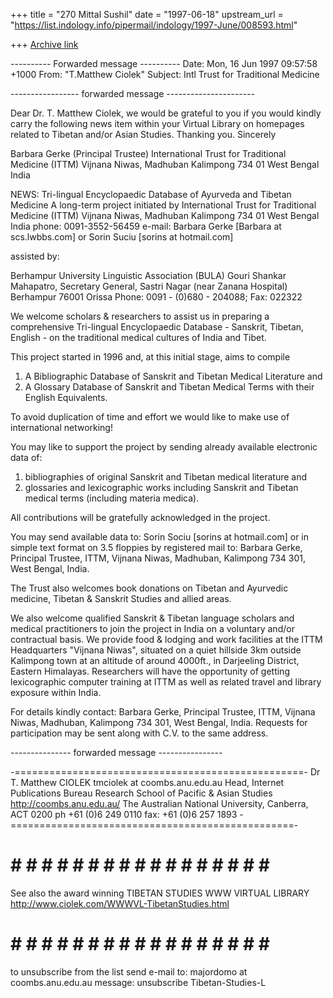 +++
title = "270 Mittal Sushil"
date = "1997-06-18"
upstream_url = "https://list.indology.info/pipermail/indology/1997-June/008593.html"

+++
[Archive link](https://list.indology.info/pipermail/indology/1997-June/008593.html)



---------- Forwarded message ----------
Date: Mon, 16 Jun 1997 09:57:58 +1000
From: "T.Matthew Ciolek" <tmciolek at coombs.anu.edu.au>
Subject: Intl Trust for Traditional Medicine


----------------- forwarded message ----------------------

Dear Dr. T. Matthew Ciolek,
we would be grateful to you if you would kindly carry the following news
item within your Virtual Library on homepages related to Tibetan and/or
Asian Studies.
Thanking you.
Sincerely

Barbara Gerke
(Principal Trustee)
International Trust for Traditional Medicine (ITTM)
Vijnana Niwas, Madhuban
Kalimpong 734 01
West Bengal
India


NEWS:
Tri-lingual Encyclopaedic Database of
Ayurveda and Tibetan Medicine
A long-term project
initiated by
International Trust for Traditional Medicine (ITTM)
Vijnana Niwas, Madhuban
Kalimpong 734 01
West Bengal
India
phone: 0091-3552-56459
e-mail: Barbara Gerke [Barbara at scs.lwbbs.com] or Sorin Suciu
[sorins at hotmail.com]

assisted by:

Berhampur University Linguistic Association (BULA)
Gouri Shankar Mahapatro, Secretary General,
Sastri Nagar (near Zanana Hospital)
Berhampur 76001
Orissa
Phone: 0091 - (0)680 - 204088; Fax: 022322


We welcome scholars & researchers to assist us in preparing a
comprehensive
Tri-lingual Encyclopaedic Database - Sanskrit, Tibetan, English -
on the traditional medical cultures of India and Tibet.

This project started in 1996 and, at this initial stage, aims to compile
1. A Bibliographic Database of Sanskrit and Tibetan Medical Literature
and
2. A Glossary Database of Sanskrit and Tibetan Medical Terms with their
English Equivalents.

To avoid duplication of time and effort we would like to make use of
international networking!

You may like to support the project by sending already available
electronic data of:
1. bibliographies of original Sanskrit and Tibetan medical literature
and
2. glossaries and lexicographic works including Sanskrit and Tibetan
medical terms (including materia medica).

All contributions will be gratefully acknowledged in the project.

You may send available data to: Sorin Sociu [sorins at hotmail.com]
or in simple text format on 3.5 floppies by registered mail to:
Barbara Gerke, Principal Trustee, ITTM, Vijnana Niwas, Madhuban,
Kalimpong 734 301, West Bengal, India.

The Trust also welcomes book donations on Tibetan and Ayurvedic
medicine, Tibetan & Sanskrit Studies and allied areas.

We also welcome qualified Sanskrit & Tibetan language scholars and
medical practitioners  to join the project in India on a voluntary
and/or contractual basis. We provide food & lodging and work facilities
at the ITTM Headquarters "Vijnana Niwas", situated on a quiet hillside
3km outside Kalimpong town at an altitude of  around 4000ft., in
Darjeeling District, Eastern Himalayas. Researchers will have the
opportunity of getting lexicographic computer training at ITTM as well
as related travel and library exposure within India.

For details  kindly contact:
Barbara Gerke, Principal Trustee, ITTM, Vijnana Niwas, Madhuban,
Kalimpong 734 301, West Bengal, India.
Requests for participation may be sent along with C.V. to the same
address.



--------------- forwarded message ----------------


-==================================================-
Dr T. Matthew CIOLEK           tmciolek at coombs.anu.edu.au
Head, Internet Publications Bureau
Research School of  Pacific & Asian Studies      http://coombs.anu.edu.au/
The Australian National University, Canberra, ACT 0200
ph +61 (0)6 249 0110          fax: +61 (0)6 257 1893
-=================================================-


#  #  #  #  #  #  #  #  #  #  #  #  #  #  #  #  #  #  #
See also the award winning
TIBETAN STUDIES WWW VIRTUAL LIBRARY
http://www.ciolek.com/WWWVL-TibetanStudies.html
#  #  #  #  #  #  #  #  #  #  #  #  #  #  #  #  #  #  #

to unsubscribe from the list send e-mail
to: majordomo at coombs.anu.edu.au
message:  unsubscribe Tibetan-Studies-L <your e-mail address>





